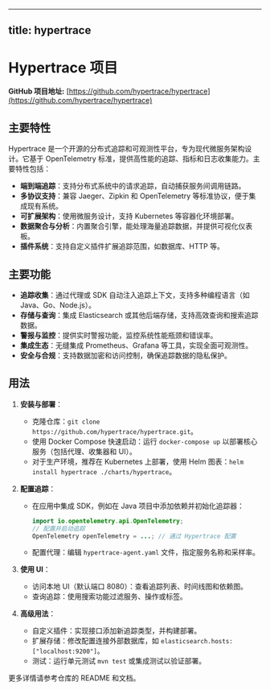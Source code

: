 
---
title: hypertrace
---

# Hypertrace 项目

**GitHub 项目地址:** [https://github.com/hypertrace/hypertrace](https://github.com/hypertrace/hypertrace)

## 主要特性
Hypertrace 是一个开源的分布式追踪和可观测性平台，专为现代微服务架构设计。它基于 OpenTelemetry 标准，提供高性能的追踪、指标和日志收集能力。主要特性包括：
- **端到端追踪**：支持分布式系统中的请求追踪，自动捕获服务间调用链路。
- **多协议支持**：兼容 Jaeger、Zipkin 和 OpenTelemetry 等标准协议，便于集成现有系统。
- **可扩展架构**：使用微服务设计，支持 Kubernetes 等容器化环境部署。
- **数据聚合与分析**：内置聚合引擎，能处理海量追踪数据，并提供可视化仪表板。
- **插件系统**：支持自定义插件扩展追踪范围，如数据库、HTTP 等。

## 主要功能
- **追踪收集**：通过代理或 SDK 自动注入追踪上下文，支持多种编程语言（如 Java、Go、Node.js）。
- **存储与查询**：集成 Elasticsearch 或其他后端存储，支持高效查询和搜索追踪数据。
- **警报与监控**：提供实时警报功能，监控系统性能瓶颈和错误率。
- **集成生态**：无缝集成 Prometheus、Grafana 等工具，实现全面可观测性。
- **安全与合规**：支持数据加密和访问控制，确保追踪数据的隐私保护。

## 用法
1. **安装与部署**：
   - 克隆仓库：`git clone https://github.com/hypertrace/hypertrace.git`。
   - 使用 Docker Compose 快速启动：运行 `docker-compose up` 以部署核心服务（包括代理、收集器和 UI）。
   - 对于生产环境，推荐在 Kubernetes 上部署，使用 Helm 图表：`helm install hypertrace ./charts/hypertrace`。

2. **配置追踪**：
   - 在应用中集成 SDK，例如在 Java 项目中添加依赖并初始化追踪器：
     ```java
     import io.opentelemetry.api.OpenTelemetry;
     // 配置并启动追踪
     OpenTelemetry openTelemetry = ...; // 通过 Hypertrace 配置
     ```
   - 配置代理：编辑 `hypertrace-agent.yaml` 文件，指定服务名称和采样率。

3. **使用 UI**：
   - 访问本地 UI（默认端口 8080）：查看追踪列表、时间线图和依赖图。
   - 查询追踪：使用搜索功能过滤服务、操作或标签。

4. **高级用法**：
   - 自定义插件：实现接口添加新追踪类型，并构建部署。
   - 扩展存储：修改配置连接外部数据库，如 `elasticsearch.hosts: ["localhost:9200"]`。
   - 测试：运行单元测试 `mvn test` 或集成测试以验证部署。

更多详情请参考仓库的 README 和文档。